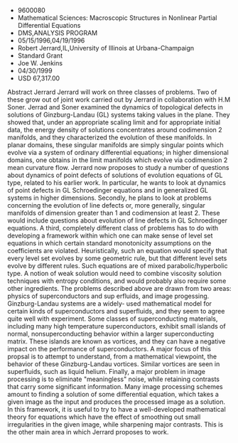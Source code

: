 
* 9600080
* Mathematical Sciences: Macroscopic Structures in Nonlinear Partial Differential Equations
* DMS,ANALYSIS PROGRAM
* 05/15/1996,04/19/1996
* Robert Jerrard,IL,University of Illinois at Urbana-Champaign
* Standard Grant
* Joe W. Jenkins
* 04/30/1999
* USD 67,317.00

Abstract Jerrard Jerrard will work on three classes of problems. Two of these
grow out of joint work carried out by Jerrard in collaboration with H.M Soner.
Jerrad and Soner examined the dynamics of topological defects in solutions of
Ginzburg-Landau (GL) systems taking values in the plane. They showed that, under
an appropriate scaling limit and for appropriate initial data, the energy
density of solutions concentrates around codimension 2 manifolds, and they
characterized the evolution of these manifolds. In planar domains, these
singular manifolds are simply singular points which evolve via a system of
ordinary differential equations; in higher dimensional domains, one obtains in
the limit manifolds which evolve via codimension 2 mean curvature flow. Jerrard
now proposes to study a number of questions about dynamics of point defects of
solutions of evolution equations of GL type, related to his earlier work. In
particular, he wants to look at dynamics of point defects in GL Schroedinger
equations and in generalized GL systems in higher dimensions. Secondly, he plans
to look at problems concerning the evolution of line defects or, more generally,
singular manifolds of dimension greater than 1 and codimension at least 2. These
would include questions about evolution of line defects in GL Schroedinger
equations. A third, completely different class of problems has to do with
developing a framework within which one can make sense of level set equations in
which certain standard monotonicity assumptions on the coefficients are
violated. Heuristically, such an equation would specify that every level set
evolves by some geometric rule, but that different level sets evolve by
different rules. Such equations are of mixed parabolic/hyperbolic type. A notion
of weak solution would need to combine viscosity solution techniques with
entropy conditions, and would probably also require some other ingredients. The
problems described above are drawn from two areas: physics of superconductors
and sup erfluids, and image progessing. Ginzburg-Landau systems are a widely-
used mathematical model for certain kinds of superconductors and superfluids,
and they seem to agree quite well with experiment. Some classes of
superconducting materials, including many high temperature superconductors,
exhibit small islands of normal, nonsuperconducting behavior within a larger
superconducting matrix. These islands are known as vortices, and they can have a
negative impact on the performance of superconductors. A major focus of this
propsal is to attempt to understand, from a mathematical viewpoint, the behavior
of these Ginzburg-Landau vortices. Similar vortices are seen in superfluids,
such as liquid helium. Finally, a major problem in image processing is to
eliminate "meaningless" noise, while retaining contrasts that carry some
significant information. Many image processing schemes amount to finding a
solution of some differential equation, which takes a given image as the input
and produces the processed image as a solution. In this framework, it is useful
to try to have a well-developed mathematical theory for equations which have the
effect of smoothing out small irregularities in the given image, while
sharpening major contrasts. This is the other main area in which Jerrard
proposes to work.
